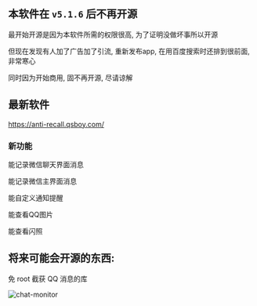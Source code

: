 ## 本软件在 `v5.1.6` 后不再开源

最开始开源是因为本软件所需的权限很高, 为了证明没做坏事所以开源

但现在发现有人加了广告加了引流, 重新发布app, 在用百度搜索时还排到很前面, 非常寒心

同时因为开始商用, 固不再开源, 尽请谅解

## 最新软件 

https://anti-recall.qsboy.com/

### 新功能

能记录微信聊天界面消息

能记录微信主界面消息

能自定义通知提醒

能查看QQ图片

能查看闪照

## 将来可能会开源的东西: 

免 root 截获 QQ 消息的库

![chat-monitor](http://cdn.qsboy.com/anti-recall/src/demo-chat-monitor.gif)
